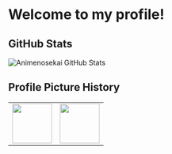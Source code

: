 # Welcome to my profile!

## GitHub Stats

![Animenosekai GitHub Stats](https://github-readme-stats.vercel.app/api?username=Animenosekai&count_private=true&show_icons=true)

## Profile Picture History

<table>
    <tr>
        <td align="center"><img width="80px" src="https://user-images.githubusercontent.com/40539549/126576373-e01be702-adc4-42c6-86ed-a5ee3aef4490.png"></td>
        <td align="center"><img width="80px" src="https://user-images.githubusercontent.com/40539549/126576401-3e88c5bc-bdd6-41b8-adda-b0507b39c513.png"></td>
    </tr>
</table>

<!--
**Animenosekai/Animenosekai** is a ✨ _special_ ✨ repository because its `README.md` (this file) appears on your GitHub profile.

Here are some ideas to get you started:

- 🔭 I’m currently working on ...
- 🌱 I’m currently learning ...
- 👯 I’m looking to collaborate on ...
- 🤔 I’m looking for help with ...
- 💬 Ask me about ...
- 📫 How to reach me: ...
- 😄 Pronouns: ...
- ⚡ Fun fact: ...
-->
